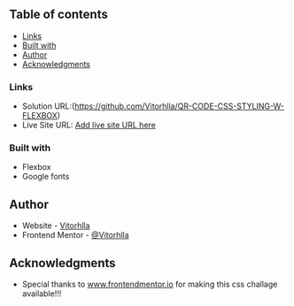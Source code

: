 ## Table of contents
- [Links](#links)
- [Built with](#built-with)
- [Author](#author)
- [Acknowledgments](#acknowledgments)

### Links

- Solution URL:(https://github.com/Vitorhlla/QR-CODE-CSS-STYLING-W-FLEXBOX)
- Live Site URL: [Add live site URL here](https://your-live-site-url.com)

### Built with
- Flexbox
- Google fonts

## Author

- Website - [Vitorhlla](https://github.com/Vitorhlla)
- Frontend Mentor - [@Vitorhlla](https://www.frontendmentor.io/profile/Vitorhlla)

## Acknowledgments
- Special thanks to www.frontendmentor.io for making this css challage available!!!
